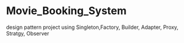 # Movie_Booking_System
design pattern project using Singleton,Factory, Builder, Adapter, Proxy, Stratgy, Observer
